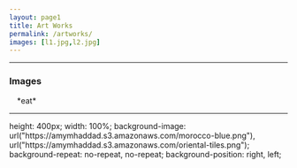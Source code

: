 ```yaml
---
layout: page1
title: Art Works
permalink: /artworks/
images: [l1.jpg,l2.jpg]
---
```


***

### Images


<img height="10" src=({{site.baseurl}}/images/l6.jpg) width="10"/>
*eat*

***

<div>
    height: 400px;
    width: 100%;
    background-image:
    url("https://amymhaddad.s3.amazonaws.com/morocco-blue.png"),
    url("https://amymhaddad.s3.amazonaws.com/oriental-tiles.png");
    background-repeat: no-repeat, no-repeat;
    background-position: right, left;
</div>